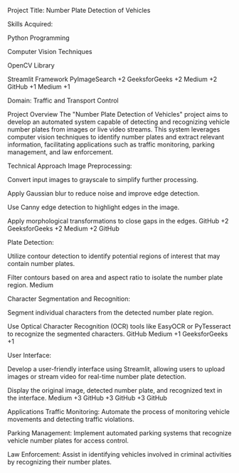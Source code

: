 



 

Project Title: Number Plate Detection of Vehicles

Skills Acquired:

Python Programming

Computer Vision Techniques

OpenCV Library

Streamlit Framework
PyImageSearch
+2
GeeksforGeeks
+2
Medium
+2
GitHub
+1
Medium
+1

Domain: Traffic and Transport Control

Project Overview
The "Number Plate Detection of Vehicles" project aims to develop an automated system capable of detecting and recognizing vehicle number plates from images or live video streams. This system leverages computer vision techniques to identify number plates and extract relevant information, facilitating applications such as traffic monitoring, parking management, and law enforcement.

Technical Approach
Image Preprocessing:

Convert input images to grayscale to simplify further processing.

Apply Gaussian blur to reduce noise and improve edge detection.

Use Canny edge detection to highlight edges in the image.

Apply morphological transformations to close gaps in the edges.
GitHub
+2
GeeksforGeeks
+2
Medium
+2
GitHub

Plate Detection:

Utilize contour detection to identify potential regions of interest that may contain number plates.

Filter contours based on area and aspect ratio to isolate the number plate region.
Medium

Character Segmentation and Recognition:

Segment individual characters from the detected number plate region.

Use Optical Character Recognition (OCR) tools like EasyOCR or PyTesseract to recognize the segmented characters.
GitHub
Medium
+1
GeeksforGeeks
+1

User Interface:

Develop a user-friendly interface using Streamlit, allowing users to upload images or stream video for real-time number plate detection.

Display the original image, detected number plate, and recognized text in the interface.
Medium
+3
GitHub
+3
GitHub
+3
GitHub

Applications
Traffic Monitoring: Automate the process of monitoring vehicle movements and detecting traffic violations.

Parking Management: Implement automated parking systems that recognize vehicle number plates for access control.

Law Enforcement: Assist in identifying vehicles involved in criminal activities by recognizing their number plates.

